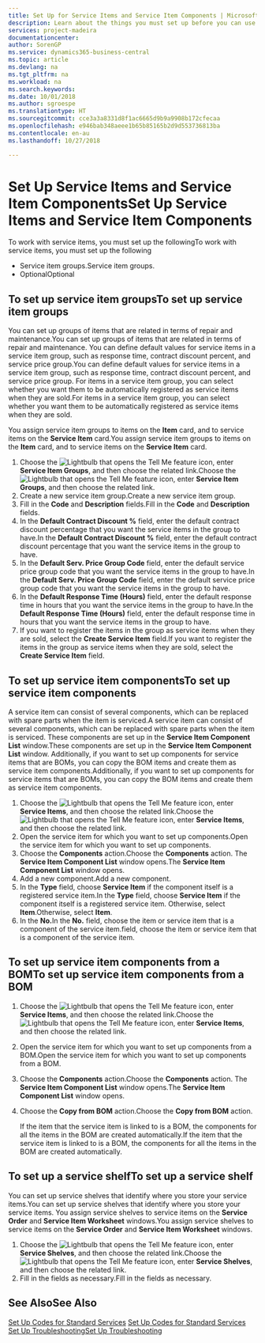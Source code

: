 ```yaml
---
title: Set Up for Service Items and Service Item Components | Microsoft Docs
description: Learn about the things you must set up before you can use service items, including default values such as response time, contract discount percent, and service price group.
services: project-madeira
documentationcenter: 
author: SorenGP
ms.service: dynamics365-business-central
ms.topic: article
ms.devlang: na
ms.tgt_pltfrm: na
ms.workload: na
ms.search.keywords: 
ms.date: 10/01/2018
ms.author: sgroespe
ms.translationtype: HT
ms.sourcegitcommit: cce3a3a8331d8f1ac6665d9b9a9908b172cfecaa
ms.openlocfilehash: e946bab348aeee1b65b85165b2d9d553736813ba
ms.contentlocale: en-au
ms.lasthandoff: 10/27/2018

---
```

# <a name="set-up-service-items-and-service-item-components"></a><span data-ttu-id="8b5e4-103">Set Up Service Items and Service Item Components</span><span class="sxs-lookup"><span data-stu-id="8b5e4-103">Set Up Service Items and Service Item Components</span></span>
<span data-ttu-id="8b5e4-104">To work with service items, you must set up the following</span><span class="sxs-lookup"><span data-stu-id="8b5e4-104">To work with service items, you must set up the following</span></span>

* <span data-ttu-id="8b5e4-105">Service item groups.</span><span class="sxs-lookup"><span data-stu-id="8b5e4-105">Service item groups.</span></span>
* <span data-ttu-id="8b5e4-106">Optional</span><span class="sxs-lookup"><span data-stu-id="8b5e4-106">Optional</span></span>

## <a name="to-set-up-service-item-groups"></a><span data-ttu-id="8b5e4-107">To set up service item groups</span><span class="sxs-lookup"><span data-stu-id="8b5e4-107">To set up service item groups</span></span>
<span data-ttu-id="8b5e4-108">You can set up groups of items that are related in terms of repair and maintenance.</span><span class="sxs-lookup"><span data-stu-id="8b5e4-108">You can set up groups of items that are related in terms of repair and maintenance.</span></span> <span data-ttu-id="8b5e4-109">You can define default values for service items in a service item group, such as response time, contract discount percent, and service price group.</span><span class="sxs-lookup"><span data-stu-id="8b5e4-109">You can define default values for service items in a service item group, such as response time, contract discount percent, and service price group.</span></span> <span data-ttu-id="8b5e4-110">For items in a service item group, you can select whether you want them to be automatically registered as service items when they are sold.</span><span class="sxs-lookup"><span data-stu-id="8b5e4-110">For items in a service item group, you can select whether you want them to be automatically registered as service items when they are sold.</span></span>  

<span data-ttu-id="8b5e4-111">You assign service item groups to items on the **Item** card, and to service items on the **Service Item** card.</span><span class="sxs-lookup"><span data-stu-id="8b5e4-111">You assign service item groups to items on the **Item** card, and to service items on the **Service Item** card.</span></span>  

1. <span data-ttu-id="8b5e4-112">Choose the ![Lightbulb that opens the Tell Me feature](media/ui-search/search_small.png "Tell me what you want to do") icon, enter **Service Item Groups**, and then choose the related link.</span><span class="sxs-lookup"><span data-stu-id="8b5e4-112">Choose the ![Lightbulb that opens the Tell Me feature](media/ui-search/search_small.png "Tell me what you want to do") icon, enter **Service Item Groups**, and then choose the related link.</span></span>  
2. <span data-ttu-id="8b5e4-113">Create a new service item group.</span><span class="sxs-lookup"><span data-stu-id="8b5e4-113">Create a new service item group.</span></span>  
3. <span data-ttu-id="8b5e4-114">Fill in the **Code** and **Description** fields.</span><span class="sxs-lookup"><span data-stu-id="8b5e4-114">Fill in the **Code** and **Description** fields.</span></span>  
4. <span data-ttu-id="8b5e4-115">In the **Default Contract Discount %** field, enter the default contract discount percentage that you want the service items in the group to have.</span><span class="sxs-lookup"><span data-stu-id="8b5e4-115">In the **Default Contract Discount %** field, enter the default contract discount percentage that you want the service items in the group to have.</span></span>  
5. <span data-ttu-id="8b5e4-116">In the **Default Serv. Price Group Code** field, enter the default service price group code that you want the service items in the group to have.</span><span class="sxs-lookup"><span data-stu-id="8b5e4-116">In the **Default Serv. Price Group Code** field, enter the default service price group code that you want the service items in the group to have.</span></span>  
6. <span data-ttu-id="8b5e4-117">In the **Default Response Time (Hours)** field, enter the default response time in hours that you want the service items in the group to have.</span><span class="sxs-lookup"><span data-stu-id="8b5e4-117">In the **Default Response Time (Hours)** field, enter the default response time in hours that you want the service items in the group to have.</span></span>  
7. <span data-ttu-id="8b5e4-118">If you want to register the items in the group as service items when they are sold, select the **Create Service Item** field.</span><span class="sxs-lookup"><span data-stu-id="8b5e4-118">If you want to register the items in the group as service items when they are sold, select the **Create Service Item** field.</span></span>  

## <a name="to-set-up-service-item-components"></a><span data-ttu-id="8b5e4-119">To set up service item components</span><span class="sxs-lookup"><span data-stu-id="8b5e4-119">To set up service item components</span></span>
<span data-ttu-id="8b5e4-120">A service item can consist of several components, which can be replaced with spare parts when the item is serviced.</span><span class="sxs-lookup"><span data-stu-id="8b5e4-120">A service item can consist of several components, which can be replaced with spare parts when the item is serviced.</span></span> <span data-ttu-id="8b5e4-121">These components are set up in the **Service Item Component List** window.</span><span class="sxs-lookup"><span data-stu-id="8b5e4-121">These components are set up in the **Service Item Component List** window.</span></span> <span data-ttu-id="8b5e4-122">Additionally, if you want to set up components for service items that are BOMs, you can copy the BOM items and create them as service item components.</span><span class="sxs-lookup"><span data-stu-id="8b5e4-122">Additionally, if you want to set up components for service items that are BOMs, you can copy the BOM items and create them as service item components.</span></span>

1. <span data-ttu-id="8b5e4-123">Choose the ![Lightbulb that opens the Tell Me feature](media/ui-search/search_small.png "Tell me what you want to do") icon, enter **Service Items**, and then choose the related link.</span><span class="sxs-lookup"><span data-stu-id="8b5e4-123">Choose the ![Lightbulb that opens the Tell Me feature](media/ui-search/search_small.png "Tell me what you want to do") icon, enter **Service Items**, and then choose the related link.</span></span>
2. <span data-ttu-id="8b5e4-124">Open the service item for which you want to set up components.</span><span class="sxs-lookup"><span data-stu-id="8b5e4-124">Open the service item for which you want to set up components.</span></span>  
3. <span data-ttu-id="8b5e4-125">Choose the **Components** action.</span><span class="sxs-lookup"><span data-stu-id="8b5e4-125">Choose the **Components** action.</span></span> <span data-ttu-id="8b5e4-126">The **Service Item Component List** window opens.</span><span class="sxs-lookup"><span data-stu-id="8b5e4-126">The **Service Item Component List** window opens.</span></span>  
4. <span data-ttu-id="8b5e4-127">Add a new component.</span><span class="sxs-lookup"><span data-stu-id="8b5e4-127">Add a new component.</span></span>  
5. <span data-ttu-id="8b5e4-128">In the **Type** field, choose **Service Item** if the component itself is a registered service item.</span><span class="sxs-lookup"><span data-stu-id="8b5e4-128">In the **Type** field, choose **Service Item** if the component itself is a registered service item.</span></span> <span data-ttu-id="8b5e4-129">Otherwise, select **Item**.</span><span class="sxs-lookup"><span data-stu-id="8b5e4-129">Otherwise, select **Item**.</span></span>  
6. <span data-ttu-id="8b5e4-130">In the **No.**</span><span class="sxs-lookup"><span data-stu-id="8b5e4-130">In the **No.**</span></span> <span data-ttu-id="8b5e4-131">field, choose the item or service item that is a component of the service item.</span><span class="sxs-lookup"><span data-stu-id="8b5e4-131">field, choose the item or service item that is a component of the service item.</span></span>  

## <a name="to-set-up-service-item-components-from-a-bom"></a><span data-ttu-id="8b5e4-132">To set up service item components from a BOM</span><span class="sxs-lookup"><span data-stu-id="8b5e4-132">To set up service item components from a BOM</span></span>
1.  <span data-ttu-id="8b5e4-133">Choose the ![Lightbulb that opens the Tell Me feature](media/ui-search/search_small.png "Tell me what you want to do") icon, enter **Service Items**, and then choose the related link.</span><span class="sxs-lookup"><span data-stu-id="8b5e4-133">Choose the ![Lightbulb that opens the Tell Me feature](media/ui-search/search_small.png "Tell me what you want to do") icon, enter **Service Items**, and then choose the related link.</span></span>  
2. <span data-ttu-id="8b5e4-134">Open the service item for which you want to set up components from a BOM.</span><span class="sxs-lookup"><span data-stu-id="8b5e4-134">Open the service item for which you want to set up components from a BOM.</span></span>  
3. <span data-ttu-id="8b5e4-135">Choose the **Components** action.</span><span class="sxs-lookup"><span data-stu-id="8b5e4-135">Choose the **Components** action.</span></span> <span data-ttu-id="8b5e4-136">The **Service Item Component List** window opens.</span><span class="sxs-lookup"><span data-stu-id="8b5e4-136">The **Service Item Component List** window opens.</span></span>  
4. <span data-ttu-id="8b5e4-137">Choose the **Copy from BOM** action.</span><span class="sxs-lookup"><span data-stu-id="8b5e4-137">Choose the **Copy from BOM** action.</span></span>  

    <span data-ttu-id="8b5e4-138">If the item that the service item is linked to is a BOM, the components for all the items in the BOM are created automatically.</span><span class="sxs-lookup"><span data-stu-id="8b5e4-138">If the item that the service item is linked to is a BOM, the components for all the items in the BOM are created automatically.</span></span>  

## <a name="to-set-up-a-service-shelf"></a><span data-ttu-id="8b5e4-139">To set up a service shelf</span><span class="sxs-lookup"><span data-stu-id="8b5e4-139">To set up a service shelf</span></span>
<span data-ttu-id="8b5e4-140">You can set up service shelves that identify where you store your service items.</span><span class="sxs-lookup"><span data-stu-id="8b5e4-140">You can set up service shelves that identify where you store your service items.</span></span> <span data-ttu-id="8b5e4-141">You assign service shelves to service items on the **Service Order** and **Service Item Worksheet** windows.</span><span class="sxs-lookup"><span data-stu-id="8b5e4-141">You assign service shelves to service items on the **Service Order** and **Service Item Worksheet** windows.</span></span>  

1. <span data-ttu-id="8b5e4-142">Choose the ![Lightbulb that opens the Tell Me feature](media/ui-search/search_small.png "Tell me what you want to do") icon, enter **Service Shelves**, and then choose the related link.</span><span class="sxs-lookup"><span data-stu-id="8b5e4-142">Choose the ![Lightbulb that opens the Tell Me feature](media/ui-search/search_small.png "Tell me what you want to do") icon, enter **Service Shelves**, and then choose the related link.</span></span>
2. <span data-ttu-id="8b5e4-143">Fill in the fields as necessary.</span><span class="sxs-lookup"><span data-stu-id="8b5e4-143">Fill in the fields as necessary.</span></span>

## <a name="see-also"></a><span data-ttu-id="8b5e4-144">See Also</span><span class="sxs-lookup"><span data-stu-id="8b5e4-144">See Also</span></span>
<span data-ttu-id="8b5e4-145">[Set Up Codes for Standard Services](service-how-setup-service-coding.md) </span><span class="sxs-lookup"><span data-stu-id="8b5e4-145">[Set Up Codes for Standard Services](service-how-setup-service-coding.md) </span></span>  
[<span data-ttu-id="8b5e4-146">Set Up Troubleshooting</span><span class="sxs-lookup"><span data-stu-id="8b5e4-146">Set Up Troubleshooting</span></span>](service-how-setup-troubleshooting.md)

